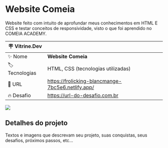 # Website Comeia

Website feito com intuito de aprofundar meus conhecimentos em HTML E CSS e testar conceitos de responsividade, visto o que foi aprendido no COMEIA ACADEMY.

| :placard: Vitrine.Dev |     |
| -------------  | --- |
| :sparkles: Nome        | **Website Comeia**
| :label: Tecnologias | HTML, CSS (tecnologias utilizadas)
| :rocket: URL         | https://frolicking-blancmange-7bc5e6.netlify.app/
| :fire: Desafio     | https://url-do-desafio.com.br

<!-- Inserir imagem com a #vitrinedev ao final do link -->
![](https://via.placeholder.com/1200x500.png?text=imagem+lindona+do+meu+projeto#vitrinedev)

## Detalhes do projeto

Textos e imagens que descrevam seu projeto, suas conquistas, seus desafios, próximos passos, etc...
